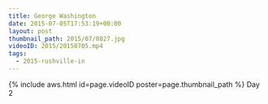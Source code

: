 ```yaml
---
title: George Washington
date: 2015-07-05T17:53:19+00:00
layout: post
thumbnail_path: 2015/07/8027.jpg
videoID: 2015/20150705.mp4
tags:
  - 2015-rushville-in
---
```

{% include aws.html id=page.videoID poster=page.thumbnail_path %}
Day 2